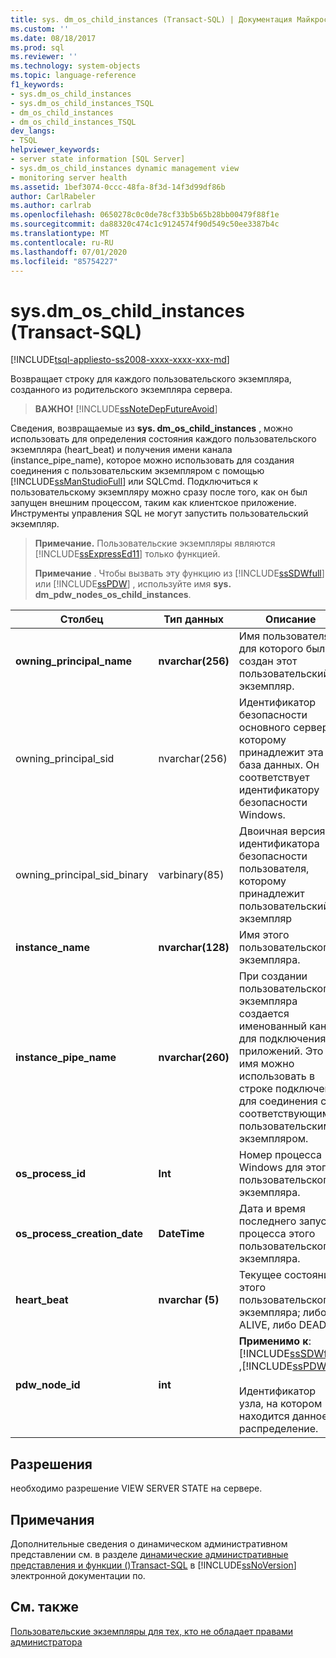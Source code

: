 ```yaml
---
title: sys. dm_os_child_instances (Transact-SQL) | Документация Майкрософт
ms.custom: ''
ms.date: 08/18/2017
ms.prod: sql
ms.reviewer: ''
ms.technology: system-objects
ms.topic: language-reference
f1_keywords:
- sys.dm_os_child_instances
- sys.dm_os_child_instances_TSQL
- dm_os_child_instances
- dm_os_child_instances_TSQL
dev_langs:
- TSQL
helpviewer_keywords:
- server state information [SQL Server]
- sys.dm_os_child_instances dynamic management view
- monitoring server health
ms.assetid: 1bef3074-0ccc-48fa-8f3d-14f3d99df86b
author: CarlRabeler
ms.author: carlrab
ms.openlocfilehash: 0650278c0c0de78cf33b5b65b28bb00479f88f1e
ms.sourcegitcommit: da88320c474c1c9124574f90d549c50ee3387b4c
ms.translationtype: MT
ms.contentlocale: ru-RU
ms.lasthandoff: 07/01/2020
ms.locfileid: "85754227"
---
```

# <a name="sysdm_os_child_instances-transact-sql"></a>sys.dm_os_child_instances (Transact-SQL)
[!INCLUDE[tsql-appliesto-ss2008-xxxx-xxxx-xxx-md](../../includes/applies-to-version/sqlserver.md)]

  Возвращает строку для каждого пользовательского экземпляра, созданного из родительского экземпляра сервера.  
  
> **ВАЖНО!** [!INCLUDE[ssNoteDepFutureAvoid](../../includes/ssnotedepfutureavoid-md.md)]  
  
 Сведения, возвращаемые из **sys. dm_os_child_instances** , можно использовать для определения состояния каждого пользовательского экземпляра (heart_beat) и получения имени канала (instance_pipe_name), которое можно использовать для создания соединения с пользовательским экземпляром с помощью [!INCLUDE[ssManStudioFull](../../includes/ssmanstudiofull-md.md)] или SQLCmd. Подключиться к пользовательскому экземпляру можно сразу после того, как он был запущен внешним процессом, таким как клиентское приложение. Инструменты управления SQL не могут запустить пользовательский экземпляр.  
  
> **Примечание.** Пользовательские экземпляры являются [!INCLUDE[ssExpressEd11](../../includes/ssexpressed11-md.md)] только функцией.  
> 
> **Примечание** . Чтобы вызвать эту функцию из [!INCLUDE[ssSDWfull](../../includes/sssdwfull-md.md)] или [!INCLUDE[ssPDW](../../includes/sspdw-md.md)] , используйте имя **sys. dm_pdw_nodes_os_child_instances**.  
  
|Столбец|Тип данных|Описание|  
|------------|---------------|-----------------|  
|**owning_principal_name**|**nvarchar(256)**|Имя пользователя, для которого был создан этот пользовательский экземпляр.|  
|owning_principal_sid|nvarchar(256)|Идентификатор безопасности основного сервера, которому принадлежит эта база данных. Он соответствует идентификатору безопасности Windows.|  
|owning_principal_sid_binary|varbinary(85)|Двоичная версия идентификатора безопасности пользователя, которому принадлежит пользовательский экземпляр|  
|**instance_name**|**nvarchar(128)**|Имя этого пользовательского экземпляра.|  
|**instance_pipe_name**|**nvarchar(260)**|При создании пользовательского экземпляра создается именованный канал для подключения приложений. Это имя можно использовать в строке подключения для соединения с соответствующим пользовательским экземпляром.|  
|**os_process_id**|**Int**|Номер процесса Windows для этого пользовательского экземпляра.|  
|**os_process_creation_date**|**DateTime**|Дата и время последнего запуска процесса этого пользовательского экземпляра.|  
|**heart_beat**|**nvarchar (5)**|Текущее состояние этого пользовательского экземпляра; либо ALIVE, либо DEAD.|  
|**pdw_node_id**|**int**|**Применимо к**: [!INCLUDE[ssSDWfull](../../includes/sssdwfull-md.md)] ,[!INCLUDE[ssPDW](../../includes/sspdw-md.md)]<br /><br /> Идентификатор узла, на котором находится данное распределение.|  
  
## <a name="permissions"></a>Разрешения  
 необходимо разрешение VIEW SERVER STATE на сервере.  
  
## <a name="remarks"></a>Примечания  
 Дополнительные сведения о динамическом административном представлении см. в разделе [динамические административные представления и функции &#40;&#41;Transact-SQL](~/relational-databases/system-dynamic-management-views/system-dynamic-management-views.md) в [!INCLUDE[ssNoVersion](../../includes/ssnoversion-md.md)] электронной документации по.  
  
## <a name="see-also"></a>См. также  
 [Пользовательские экземпляры для тех, кто не обладает правами администратора](https://msdn.microsoft.com/85385aae-10fb-4f8b-9eeb-cce2ee7da019)  
  
  



